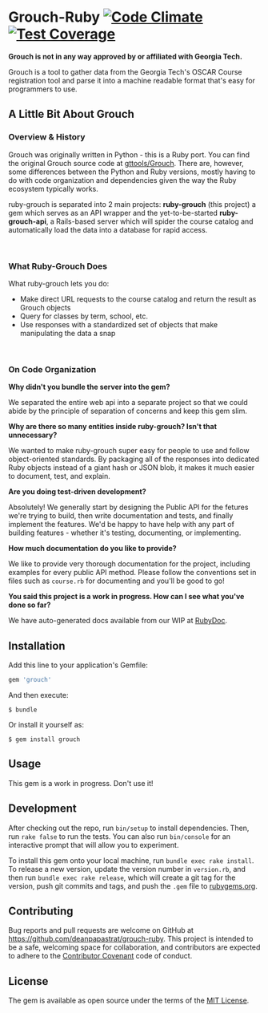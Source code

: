 # Grouch-Ruby [![Code Climate](https://codeclimate.com/github/deanpapastrat/grouch-ruby/badges/gpa.svg)](https://codeclimate.com/github/deanpapastrat/grouch-ruby) [![Test Coverage](https://codeclimate.com/github/deanpapastrat/grouch-ruby/badges/coverage.svg)](https://codeclimate.com/github/deanpapastrat/grouch-ruby/coverage)

**Grouch is not in any way approved by or affiliated with Georgia Tech.**

Grouch is a tool to gather data from the Georgia Tech's OSCAR Course registration tool and parse it into a machine readable format that's easy for programmers to use.

## A Little Bit About Grouch

### Overview & History

Grouch was originally written in Python - this is a Ruby port. You can find the original Grouch source code at [gttools/Grouch](https://github.com/gttools/Grouch). There are, however, some differences between the Python and Ruby versions, mostly having to do with code organization and dependencies given the way the Ruby ecosystem typically works.

ruby-grouch is separated into 2 main projects: **ruby-grouch** (this project) a gem which serves as an API wrapper and the yet-to-be-started **ruby-grouch-api**, a Rails-based server which will spider the course catalog and automatically load the data into a database for rapid access.

<br/>

### What Ruby-Grouch Does

What ruby-grouch lets you do:

- Make direct URL requests to the course catalog and return the result as Grouch objects
- Query for classes by term, school, etc.
- Use responses with a standardized set of objects that make manipulating the data a snap

<br/>

### On Code Organization

**Why didn't you bundle the server into the gem?**

We separated the entire web api into a separate project so that we could abide by the principle of separation of concerns and keep this gem slim.

**Why are there so many entities inside ruby-grouch? Isn't that unnecessary?**

We wanted to make ruby-grouch super easy for people to use and follow object-oriented standards. By packaging all of the responses into dedicated Ruby objects instead of a giant hash or JSON blob, it makes it much easier to document, test, and explain.

**Are you doing test-driven development?**

Absolutely! We generally start by designing the Public API for the fetures we're trying to build, then write documentation and tests, and finally implement the features. We'd be happy to have help with any part of building features - whether it's testing, documenting, or implementing.

**How much documentation do you like to provide?**

We like to provide very thorough documentation for the project, including examples for every public API method. Please follow the conventions set in files such as `course.rb` for documenting and you'll be good to go!

**You said this project is a work in progress. How can I see what you've done so far?**

We have auto-generated docs available from our WIP at [RubyDoc](http://www.rubydoc.info/gems/grouch).

## Installation

Add this line to your application's Gemfile:

```ruby
gem 'grouch'
```

And then execute:

    $ bundle

Or install it yourself as:

    $ gem install grouch

## Usage

This gem is a work in progress. Don't use it!

## Development

After checking out the repo, run `bin/setup` to install dependencies. Then, run `rake false` to run the tests. You can also run `bin/console` for an interactive prompt that will allow you to experiment.

To install this gem onto your local machine, run `bundle exec rake install`. To release a new version, update the version number in `version.rb`, and then run `bundle exec rake release`, which will create a git tag for the version, push git commits and tags, and push the `.gem` file to [rubygems.org](https://rubygems.org).

## Contributing

Bug reports and pull requests are welcome on GitHub at https://github.com/deanpapastrat/grouch-ruby. This project is intended to be a safe, welcoming space for collaboration, and contributors are expected to adhere to the [Contributor Covenant](contributor-covenant.org) code of conduct.


## License

The gem is available as open source under the terms of the [MIT License](http://opensource.org/licenses/MIT).

